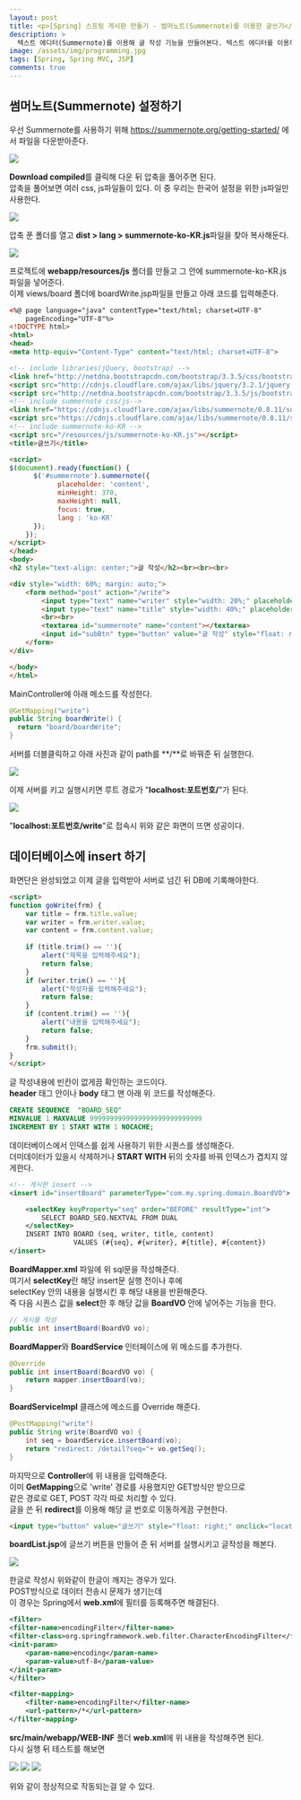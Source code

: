 ```yaml
---
layout: post
title: <p>[Spring] 스프링 게시판 만들기 - 썸머노트(Summernote)를 이용한 글쓰기</p>
description: >
  텍스트 에디터(Summernote)를 이용해 글 작성 기능을 만들어본다. 텍스트 에디터를 이용하면 사용자가 보다 편리하게 글 작성을 할 수 있다. 본 포스팅에선 간편하게 이용할 수 있는 텍스트 에디터인 Summernote를 사용한다. 
image: /assets/img/programming.jpg
tags: [Spring, Spring MVC, JSP]
comments: true
---
```

<head>
  <link rel="stylesheet" type="text/css" href="../../assets/css/obsidian.css" />
</head>
 
## 썸머노트(Summernote) 설정하기

 우선 Summernote를 사용하기 위해 https://summernote.org/getting-started/ 에서 파일을 다운받아준다.

 <img src="/assets/img/spring/summernoteDown.png">

 **Download compiled**를 클릭해 다운 뒤 압축을 풀어주면 된다.<br>
 압축을 풀어보면 여러 css, js파일들이 있다. 이 중 우리는 한국어 설정을 위한 js파일만 사용한다.

 <img src="/assets/img/spring/summernoteLang.png">

 압축 푼 폴더를 열고 **dist > lang > summernote-ko-KR.js**파일을 찾아 복사해둔다.

 <img src="/assets/img/spring/resourcesJsSummer.png">
 
 프로젝트에 **webapp/resources/js** 폴더를 만들고 그 안에 summernote-ko-KR.js파일을 넣어준다.<br>
 이제 views/board 폴더에 boardWrite.jsp파일을 만들고 아래 코드를 입력해준다.

~~~html
<%@ page language="java" contentType="text/html; charset=UTF-8"
    pageEncoding="UTF-8"%>
<!DOCTYPE html>
<html>
<head>
<meta http-equiv="Content-Type" content="text/html; charset=UTF-8">

<!-- include libraries(jQuery, bootstrap) -->
<link href="http://netdna.bootstrapcdn.com/bootstrap/3.3.5/css/bootstrap.css" rel="stylesheet">
<script src="http://cdnjs.cloudflare.com/ajax/libs/jquery/3.2.1/jquery.js"></script> 
<script src="http://netdna.bootstrapcdn.com/bootstrap/3.3.5/js/bootstrap.js"></script> 
<!-- include summernote css/js-->
<link href="https://cdnjs.cloudflare.com/ajax/libs/summernote/0.8.11/summernote-bs4.css" rel="stylesheet">
<script src="https://cdnjs.cloudflare.com/ajax/libs/summernote/0.8.11/summernote-bs4.js"></script>
<!-- include summernote-ko-KR -->
<script src="/resources/js/summernote-ko-KR.js"></script>
<title>글쓰기</title>

<script>
$(document).ready(function() {
	  $('#summernote').summernote({
 	    	placeholder: 'content',
	        minHeight: 370,
	        maxHeight: null,
	        focus: true, 
	        lang : 'ko-KR'
	  });
	});
</script>
</head>
<body>
<h2 style="text-align: center;">글 작성</h2><br><br><br>

<div style="width: 60%; margin: auto;">
	<form method="post" action="/write">
		<input type="text" name="writer" style="width: 20%;" placeholder="작성자"/><br>
		<input type="text" name="title" style="width: 40%;" placeholder="제목"/>
		<br><br> 
		<textarea id="summernote" name="content"></textarea>
		<input id="subBtn" type="button" value="글 작성" style="float: right;" onclick="goWrite(this.form)"/>
	</form>
</div>

</body>
</html>
~~~

MainController에  아래 메소드를 작성한다.

~~~java
@GetMapping("write")
public String boardWrite() {
  return "board/boardWrite";
}
~~~

서버를 더블클릭하고 아래 사진과 같이 path를 **/**로 바꿔준 뒤 실행한다.

<img src="/assets/img/spring/serverPath.png">

이제 서버를 키고 실행시키면 루트 경로가 "**localhost:포트번호/**"가 된다.

<img src="/assets/img/spring/write.png">

"**localhost:포트번호/write**"로 접속시 위와 같은 화면이 뜨면 성공이다.

## 데이터베이스에 insert 하기

화면단은 완성되었고 이제 글을 입력받아 서버로 넘긴 뒤 DB에 기록해야한다.<br>

~~~html
<script>
function goWrite(frm) {
	var title = frm.title.value;
	var writer = frm.writer.value;
	var content = frm.content.value;
	
	if (title.trim() == ''){
		alert("제목을 입력해주세요");
		return false;
	}
	if (writer.trim() == ''){
		alert("작성자를 입력해주세요");
		return false;
	}
	if (content.trim() == ''){
		alert("내용을 입력해주세요");
		return false;
	}
	frm.submit();
}
</script>	
~~~

글 작성내용에 빈칸이 없게끔 확인하는 코드이다.<br>
**header** 태그 안이나 **body** 태그 맨 아래 위 코드를 작성해준다.

~~~sql
CREATE SEQUENCE  "BOARD_SEQ"  
MINVALUE 1 MAXVALUE 9999999999999999999999999999 
INCREMENT BY 1 START WITH 1 NOCACHE;
~~~

데이터베이스에서 인덱스를 쉽게 사용하기 위한 시퀀스를 생성해준다.<br>
더미데이터가 있을시 삭제하거나 **START WITH** 뒤의 숫자를 바꿔 인덱스가 겹치지 않게한다.

~~~xml
<!-- 게시판 insert -->
<insert id="insertBoard" parameterType="com.my.spring.domain.BoardVO">

	<selectKey keyProperty="seq" order="BEFORE" resultType="int">
		SELECT BOARD_SEQ.NEXTVAL FROM DUAL
	</selectKey>
	INSERT INTO BOARD (seq, writer, title, content)
				VALUES (#{seq}, #{writer}, #{title}, #{content})
</insert>
~~~

**BoardMapper.xml** 파일에 위 sql문을 작성해준다.<br>
여기서 **selectKey**란 해당 insert문 실행 전이나 후에<br>
selectKey 안의 내용을 실행시킨 후 해당 내용을 반환해준다.<br>
즉 다음 시퀀스 값을 **select**한 후 해당 값을 **BoardVO** 안에 넣어주는 기능을 한다.

~~~java
// 게시물 작성
public int insertBoard(BoardVO vo);
~~~

**BoardMapper**와 **BoardService** 인터페이스에 위 메소드를 추가한다.

~~~java
@Override
public int insertBoard(BoardVO vo) {
	return mapper.insertBoard(vo);
}
~~~

**BoardServiceImpl** 클래스에 메소드를 Override 해준다.

~~~java
@PostMapping("write")
public String write(BoardVO vo) {
	int seq = boardService.insertBoard(vo);
	return "redirect: /detail?seq="+ vo.getSeq();
}
~~~

마지막으로 **Controller**에 위 내용을 입력해준다.<br>
이미 **GetMapping**으로 'write' 경로를 사용했지만 GET방식만 받으므로<br>
같은 경로로 GET, POST 각각 따로 처리할 수 있다.<br>
글을 쓴 뒤 **redirect**를 이용해 해당 글 번호로 이동하게끔 구현한다.<br>

~~~html
<input type="button" value="글쓰기" style="float: right;" onclick="location.href='/write'">
~~~

**boardList.jsp**에 글쓰기 버튼을 만들어 준 뒤 서버를 실행시키고 글작성을 해본다.

<img src="/assets/img/spring/krBrk.png">

한글로 작성시 위와같이 한글이 깨지는 경우가 있다. <br>
POST방식으로 데이터 전송시 문제가 생기는데 <br>
이 경우는 Spring에서 **web.xml**에 필터를 등록해주면 해결된다.

~~~xml
<filter>
<filter-name>encodingFilter</filter-name>
<filter-class>org.springframework.web.filter.CharacterEncodingFilter</filter-class>
<init-param>
	<param-name>encoding</param-name>
	<param-value>utf-8</param-value>
</init-param>   
</filter>

<filter-mapping>
	<filter-name>encodingFilter</filter-name>
	<url-pattern>/*</url-pattern>
</filter-mapping>
~~~

**src/main/webapp/WEB-INF** 폴더 **web.xml**에 위 내용을 작성해주면 된다.<br>
다시 실행 뒤 테스트를 해보면

<img src="/assets/img/spring/writeTest.png">
<img src="/assets/img/spring/writeResult.png">
<img src="/assets/img/spring/writeList.png">

위와 같이 정상적으로 작동되는걸 알 수 있다.